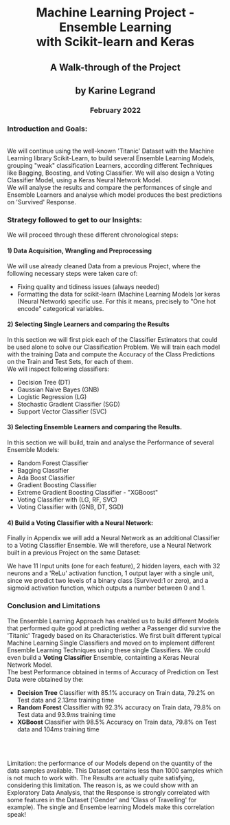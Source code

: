 # <center> Machine Learning Project - Ensemble Learning <br>with Scikit-learn and Keras</center>
## <center>A Walk-through of the Project</center>
## <center>by Karine Legrand</center>
### <center>February 2022</center>

### Introduction and Goals:
<br>
We will continue using the well-known 'Titanic' Dataset with the Machine Learning library Scikit-Learn, to build several Ensemble Learning Models, grouping "weak" classification Learners, according different Techniques like Bagging, Boosting, and Voting Classifier. We will also design a Voting Classifier Model, using a Keras Neural Network Model.<br>
We will analyse the results and compare the performances of single and Ensemble Learners and analyse which model produces the best predictions on 'Survived' Response.

### Strategy followed to get to our Insights:

We will proceed through these different chronological steps:

#### 1) Data Acquisition, Wrangling and Preprocessing

We will use already cleaned Data from a previous Project, where the following necessary steps were taken care of:

- Fixing quality and tidiness issues (always needed)
- Formatting the data for scikit-learn (Machine Learning Models )or keras (Neural Network) specific use. For this it means, precisely to "One hot encode" categorical variables.
 

#### 2) Selecting Single Learners and comparing the Results
In this section we will first pick each of the Classifier Estimators that could be used alone to solve our Classification Problem. We will train each model with the training Data and compute the Accuracy of the Class Predictions on the Train and Test Sets, for each of them. <br>
We will inspect following classifiers:
- Decision Tree (DT)
- Gaussian Naive Bayes (GNB)
- Logistic Regression (LG)
- Stochastic Gradient Classifier (SGD)
- Support Vector Classifier (SVC)


#### 3) Selecting Ensemble Learners and comparing the Results.

In this section we will build, train and analyse the Performance of several Ensemble Models:<br>

- Random Forest Classifier
- Bagging Classifier
- Ada Boost Classifier
- Gradient Boosting Classifier
- Extreme Gradient Boosting Classifier - "XGBoost"
- Voting Classifier with (LG, RF, SVC)
- Voting Classifier with (GNB, DT, SGD)

#### 4) Build a Voting Classifier with a Neural Network:
Finally in Appendix we will add a Neural Network as an additional Classifier to a Voting Classifier Ensemble. We will therefore, use a Neural Network built in a previous Project on the same Dataset:

We have 11 Input units (one for each feature), 2 hidden layers, each with 32 neurons and a 'ReLu' activation function,
1 output layer with a single unit, since we predict two levels of a binary class (Survived:1 or zero), and a sigmoid activation function, which outputs a number between 0 and 1.

### Conclusion and Limitations

The Ensemble Learning Approach has enabled us to build different Models that performed quite good at predicting wether a Passenger did survive the 'Titanic' Tragedy based on its Characteristics. We first built different typical Machine Learning Single Classifiers and moved on to implement different Ensemble Learning Techniques using these single Classifiers. We could even build a <b>Voting Classifier</b> Ensemble, containting a Keras Neural Network Model.<br>
The best Performance obtained in terms of Accuracy of Prediction on Test Data were obtained by the:
- <b>Decision Tree</b> Classifier with $85.1\%$ accuracy on Train data, $79.2\%$ on Test data and $2.13ms$ training time
- <b>Random Forest</b> Classifier with $92.3\%$ accuracy on Train data, $79.8\%$ on Test data and $93.9ms$ training time
- <b>XGBoost</b> Classifier with $98.5\%$ Accuracy on Train data, $79.8\%$ on Test data and $104ms$ training time
<br>
<br>

Limitation: the performance of our Models depend on the quantity of the data samples available. This Dataset contains less than 1000 samples which is not much to work with. The Results are actually quite satisfying, considering this limitation. The reason is, as we could show with an Exploratory Data Analysis, that the Response is strongly correlated with some features in the Dataset ('Gender' and 'Class of Travelling' for example). The single and Ensembe learning Models make this correlation speak!

